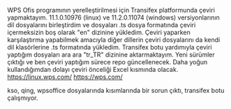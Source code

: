 WPS Ofis programının yerelleştirilmesi için Transifex platformunda çeviri yapmaktayım. 
11.1.0.10976 (linux) ve 11.2.0.11074 (windows) versiyonlarının dil dosyalarını birleştirdim ve dosyaları .ts dosya formatında çeviri içermeksizin boş olarak "en" dizinine yükledim. Çeviri yaparken karşılaştırma yapabilmek amacıyla diğer dillerin çeviri dosyalarını da kendi dil klasörlerine .ts formatında yükledim.
Transifex botu yardımıyla çeviri yaptığım dosyaları ara ara "tr_TR" dizinine aktarmaktayım.
Yeni sürümler çıktığı ve ben çeviri yaptığım sürece repo güncellenecek. Daha yoğun kullandığımdan dolayı çeviri önceliği Excel kısmında olacak.
https://linux.wps.com/
https://wps.com/


kso, qing, wpsoffice dosyalarında <message numerus="yes"> kısımlarında bir sorun çıktı, transifex botu çalışmıyor.
